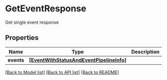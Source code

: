 # GetEventResponse

Get single event response

## Properties
Name | Type | Description | Notes
------------ | ------------- | ------------- | -------------
**events** | [**[EventWithStatusAndEventPipelineInfo]**](EventWithStatusAndEventPipelineInfo.md) |  | [optional] 

[[Back to Model list]](../README.md#documentation-for-models) [[Back to API list]](../README.md#documentation-for-api-endpoints) [[Back to README]](../README.md)


